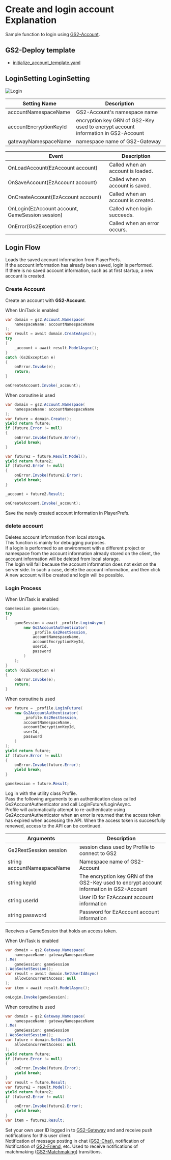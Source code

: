# Create and login account Explanation

Sample function to login using [GS2-Account](https://app.gs2.io/docs/en/index.html#gs2-account).

## GS2-Deploy template

- [initialize_account_template.yaml](../Templates/initialize_account_template.yaml)

## LoginSetting LoginSetting

![Login](LoginSetting.png)

| Setting Name | Description |
--------|-----
| accountNamespaceName | GS2-Account's namespace name
| accountEncryptionKeyId | encryption key GRN of GS2-Key used to encrypt account information in GS2-Account
| gatewayNamespaceName | namespace name of GS2-Gateway

| Event | Description |
---------|------
| OnLoadAccount(EzAccount account) | Called when an account is loaded. | OnLoadAccount(EzAccount account)
| OnSaveAccount(EzAccount account) | Called when an account is saved. | OnSaveAccount(EzAccount account)
| OnCreateAccount(EzAccount account) | Called when an account is created. | OnCreateAccount(EzAccount account)
| OnLogin(EzAccount account, GameSession session) | Called when login succeeds. | OnLogin(EzAccount account, GameSession session)
| OnError(Gs2Exception error) | Called when an error occurs. | OnError(Gs2Exception error)

## Login Flow

Loads the saved account information from PlayerPrefs.  
If the account information has already been saved, login is performed.  
If there is no saved account information, such as at first startup, a new account is created.

### Create Account

Create an account with __GS2-Account__.

When UniTask is enabled
```c#
var domain = gs2.Account.Namespace(
    namespaceName: accountNamespaceName
);
var result = await domain.CreateAsync();
try
{
    _account = await result.ModelAsync();
}
catch (Gs2Exception e)
{
    onError.Invoke(e);
    return;
}

onCreateAccount.Invoke(_account);
```
When coroutine is used
```c#
var domain = gs2.Account.Namespace(
    namespaceName: accountNamespaceName
);
var future = domain.Create();
yield return future;
if (future.Error != null)
{
    onError.Invoke(future.Error);
    yield break;
}

var future2 = future.Result.Model();
yield return future2;
if (future2.Error != null)
{
    onError.Invoke(future2.Error);
    yield break;
}

_account = future2.Result;

onCreateAccount.Invoke(_account);
```

Save the newly created account information in PlayerPrefs.  

### delete account

Deletes account information from local storage.  
This function is mainly for debugging purposes.  
If a login is performed to an environment with a different project or namespace from the account information already stored on the client, the account information will be deleted from local storage.  
The login will fail because the account information does not exist on the server side. In such a case, delete the account information, and then click  
A new account will be created and login will be possible.

### Login Process

When UniTask is enabled
```c#
GameSession gameSession;
try
{
    gameSession = await _profile.LoginAsync(
        new Gs2AccountAuthenticator(
            _profile.Gs2RestSession,
            accountNamespaceName,
            accountEncryptionKeyId,
            userId,
            password
        )
    );
}
catch (Gs2Exception e)
{
    onError.Invoke(e);
    return;
}
```
When coroutine is used
```c#
var future = _profile.LoginFuture(
    new Gs2AccountAuthenticator(
        _profile.Gs2RestSession,
        accountNamespaceName,
        accountEncryptionKeyId,
        userId,
        password
    )
);
yield return future;
if (future.Error != null)
{
    onError.Invoke(future.Error);
    yield break;
}

gameSession = future.Result;
```

Log in with the utility class Profile.  
Pass the following arguments to an authentication class called Gs2AccountAuthenticator and call LoginFuture/LoginAsync.  
Profile will automatically attempt to re-authenticate using Gs2AccountAuthenticator when an error is returned that the access token has expired when accessing the API.
When the access token is successfully renewed, access to the API can be continued.

| Arguments | Description |
------|-----
| Gs2RestSession session | session class used by Profile to connect to GS2 |
| string accountNamespaceName | Namespace name of GS2-Account |
| string keyId | The encryption key GRN of the GS2-Key used to encrypt account information in GS2-Account |
| string userId | User ID for EzAccount account information |
| string password | Password for EzAccount account information |

Receives a GameSession that holds an access token.

When UniTask is enabled
```c#
var domain = gs2.Gateway.Namespace(
    namespaceName: gatewayNamespaceName
).Me(
    gameSession: gameSession
).WebSocketSession();
var result = await domain.SetUserIdAsync(
    allowConcurrentAccess: null
);
var item = await result.ModelAsync();

onLogin.Invoke(gameSession);
```
When coroutine is used
```c#
var domain = gs2.Gateway.Namespace(
    namespaceName: gatewayNamespaceName
).Me(
    gameSession: gameSession
).WebSocketSession();
var future = domain.SetUserId(
    allowConcurrentAccess: null
);
yield return future;
if (future.Error != null)
{
    onError.Invoke(future.Error);
    yield break;
}
var result = future.Result;
var future2 = result.Model();
yield return future2;
if (future2.Error != null)
{
    onError.Invoke(future2.Error);
    yield break;
}
var item = future2.Result;
```

Set your own user ID logged in to [GS2-Gateway](https://app.gs2.io/docs/en/index.html#gs2-gateway) and
and receive push notifications for this user client.  
Notification of message posting in chat ([GS2-Chat](Chat_en.md)), notification of
Notification of [GS2-Friend](Friend_en.md), etc.
Used to receive notifications of matchmaking ([GS2-Matchmaking](Matchmaking_en.md)) transitions.


